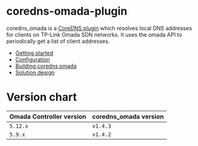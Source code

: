 # coredns-omada-plugin

coredns_omada is a [CoreDNS plugin](https://coredns.io/manual/plugins/) which resolves local DNS addresses for clients on TP-Link Omada SDN networks. It uses the omada API to periodically get a list of client addresses.

* [Getting started](docs/getting-started.md)
* [Configuration](docs/configuration.md)
* [Building coredns omada](docs/build.md)
* [Solution design](docs/solution-design.md)


# Version chart

| Omada Controller version  | coredns_omada version |
| --------                  | -------               |
| `5.12.x`                    | `v1.4.3`              |
| `5.9.x`                     | `v1.4.2`              |